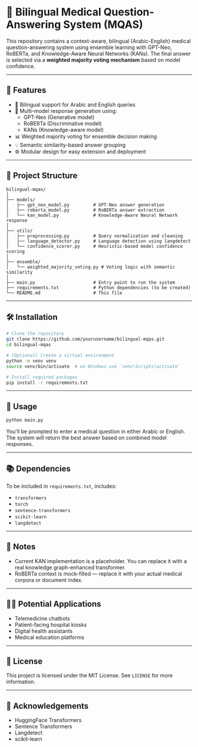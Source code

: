 # 🧠 Bilingual Medical Question-Answering System (MQAS)

This repository contains a context-aware, bilingual (Arabic-English) medical question-answering system using ensemble learning with GPT-Neo, RoBERTa, and Knowledge-Aware Neural Networks (KANs). The final answer is selected via a **weighted majority voting mechanism** based on model confidence.

---

## 🚀 Features

- 🔄 Bilingual support for Arabic and English queries
- 🤖 Multi-model response generation using:
  - GPT-Neo (Generative model)
  - RoBERTa (Discriminative model)
  - KANs (Knowledge-aware model)
- 📊 Weighted majority voting for ensemble decision making
- 💡 Semantic similarity-based answer grouping
- ⚙️ Modular design for easy extension and deployment

---

## 📂 Project Structure

```
bilingual-mqas/
│
├── models/
│   ├── gpt_neo_model.py         # GPT-Neo answer generation
│   ├── roberta_model.py         # RoBERTa answer extraction
│   └── kan_model.py             # Knowledge-Aware Neural Network response
│
├── utils/
│   ├── preprocessing.py         # Query normalization and cleaning
│   ├── language_detector.py     # Language detection using langdetect
│   └── confidence_scorer.py     # Heuristic-based model confidence scoring
│
├── ensemble/
│   └── weighted_majority_voting.py # Voting logic with semantic similarity
│
├── main.py                      # Entry point to run the system
├── requirements.txt             # Python dependencies (to be created)
└── README.md                    # This file
```

---

## 🛠️ Installation

```bash
# Clone the repository
git clone https://github.com/yourusername/bilingual-mqas.git
cd bilingual-mqas

# (Optional) Create a virtual environment
python -m venv venv
source venv/bin/activate  # on Windows use `venv\Scripts\activate`

# Install required packages
pip install -r requirements.txt
```

---

## 🧪 Usage

```bash
python main.py
```

You'll be prompted to enter a medical question in either Arabic or English. The system will return the best answer based on combined model responses.

---

## 📚 Dependencies

To be included in `requirements.txt`, includes:
- `transformers`
- `torch`
- `sentence-transformers`
- `scikit-learn`
- `langdetect`

---

## 📌 Notes

- Current KAN implementation is a placeholder. You can replace it with a real knowledge graph-enhanced transformer.
- RoBERTa context is mock-filled — replace it with your actual medical corpora or document index.

---

## 👨‍⚕️ Potential Applications

- Telemedicine chatbots  
- Patient-facing hospital kiosks  
- Digital health assistants  
- Medical education platforms  

---

## 📜 License

This project is licensed under the MIT License. See `LICENSE` for more information.

---

## 🙌 Acknowledgements

- HuggingFace Transformers  
- Sentence Transformers  
- Langdetect  
- scikit-learn